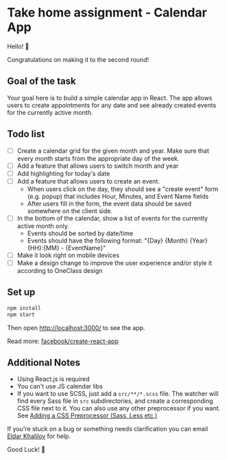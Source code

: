 # Take home assignment - Calendar App
  Hello! 👋

  Congratulations on making it to the second round! 

## Goal of the task
  Your goal here is to build a simple calendar app in React. The app allows users to create appointments for any date and see already created events for the currently active month.
  
## Todo list
  - [ ] Create a calendar grid for the given month and year. Make sure that every month starts from the appropriate day of the week.
  - [ ] Add a feature that allows users to switch month and year
  - [ ] Add highlighting for today's date
  - [ ] Add a feature that allows users to create an event.
      - When users click on the day, they should see a "create event" form (e.g. popup) that includes Hour, Minutes, and Event Name fields
      - After users fill in the form, the event data should be saved somewhere on the client side.
  - [ ] In the bottom of the calendar, show a list of events for the currently active month only.
      - Events should be sorted by date/time
      - Events should have the following format: "{Day} {Month} {Year} {HH}:{MM} - {EventName}"
  - [ ] Make it look right on mobile devices
  - [ ] Make a design change to improve the user experience and/or style it according to OneClass design     

## Set up
```sh
npm install
npm start
```

Then open [http://localhost:3000/](http://localhost:3000/) to see the app.

Read more: [facebook/create-react-app](https://github.com/facebook/create-react-app)

## Additional Notes
  - Using React.js is required
  - You can't use JS calendar libs
  - If you want to use SCSS, just add a `src/**/*.scss` file. The watcher will find every Sass file in `src` subdirectories, and create a corresponding CSS file next to it. You can also use any other preprocessor if you want. See [Adding a CSS Preprocessor (Sass, Less etc.)](https://github.com/facebook/create-react-app/blob/master/packages/react-scripts/template/README.md#adding-a-css-preprocessor-sass-less-etc)

If you're stuck on a bug or something needs clarification you can email [Eldar Khalilov](mailto:eldar@oneclass.com) for help.

Good Luck! 🚀


    
      
       
  
